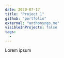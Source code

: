 ```yaml
---
date: 2020-07-17
title: "Project 1"
github: "portfolio"
external: "anthonyngo.me"
visibleInProjects: false
tags:
  -
---
```


Lorem ipsum